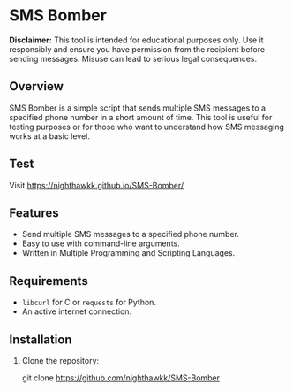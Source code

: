 # SMS Bomber

**Disclaimer:** This tool is intended for educational purposes only. Use it responsibly and ensure you have permission from the recipient before sending messages. Misuse can lead to serious legal consequences.

## Overview

SMS Bomber is a simple script that sends multiple SMS messages to a specified phone number in a short amount of time. This tool is useful for testing purposes or for those who want to understand how SMS messaging works at a basic level.

## Test

Visit https://nighthawkk.github.io/SMS-Bomber/ 

## Features

- Send multiple SMS messages to a specified phone number.
- Easy to use with command-line arguments.
- Written in Multiple Programming and Scripting Languages.

## Requirements

- `libcurl` for C or `requests` for Python.
- An active internet connection. 

## Installation

1. Clone the repository:

   git clone https://github.com/nighthawkk/SMS-Bomber



